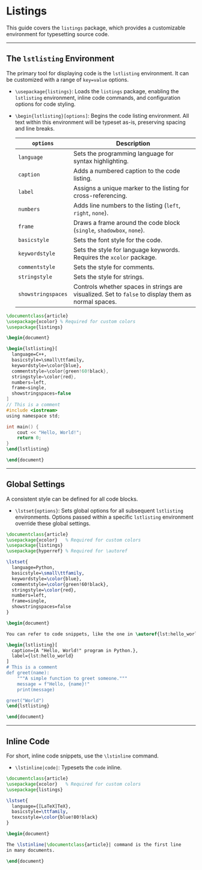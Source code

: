 # Listings

This guide covers the `listings` package, which provides a customizable environment for typesetting source code.

---

## The `lstlisting` Environment

The primary tool for displaying code is the `lstlisting` environment. It can be customized with a range of `key=value` options.

- `\usepackage{listings}`: Loads the `listings` package, enabling the `lstlisting` environment, inline code commands, and configuration options for code styling.

- `\begin{lstlisting}[options]`: Begins the code listing environment. All text within this environment will be typeset as-is, preserving spacing and line breaks.

  | `options`          | Description                                                                                         |
  | ------------------ | --------------------------------------------------------------------------------------------------- |
  | `language`         | Sets the programming language for syntax highlighting.                                              |
  | `caption`          | Adds a numbered caption to the code listing.                                                        |
  | `label`            | Assigns a unique marker to the listing for cross-referencing.                                       |
  | `numbers`          | Adds line numbers to the listing (`left`, `right`, `none`).                                         |
  | `frame`            | Draws a frame around the code block (`single`, `shadowbox`, `none`).                                |
  | `basicstyle`       | Sets the font style for the code.                                                                   |
  | `keywordstyle`     | Sets the style for language keywords. Requires the `xcolor` package.                                |
  | `commentstyle`     | Sets the style for comments.                                                                        |
  | `stringstyle`      | Sets the style for strings.                                                                         |
  | `showstringspaces` | Controls whether spaces in strings are visualized. Set to `false` to display them as normal spaces. |

```latex
\documentclass{article}
\usepackage{xcolor} % Required for custom colors
\usepackage{listings}

\begin{document}

\begin{lstlisting}[
  language=C++,
  basicstyle=\small\ttfamily,
  keywordstyle=\color{blue},
  commentstyle=\color{green!60!black},
  stringstyle=\color{red},
  numbers=left,
  frame=single,
  showstringspaces=false
]
// This is a comment
#include <iostream>
using namespace std;

int main() {
    cout << "Hello, World!";
    return 0;
}
\end{lstlisting}

\end{document}
```

---

## Global Settings

A consistent style can be defined for all code blocks.

- `\lstset{options}`: Sets global options for all subsequent `lstlisting` environments. Options passed within a specific `lstlisting` environment override these global settings.

```latex
\documentclass{article}
\usepackage{xcolor}   % Required for custom colors
\usepackage{listings}
\usepackage{hyperref} % Required for \autoref

\lstset{
  language=Python,
  basicstyle=\small\ttfamily,
  keywordstyle=\color{blue},
  commentstyle=\color{green!60!black},
  stringstyle=\color{red},
  numbers=left,
  frame=single,
  showstringspaces=false
}

\begin{document}

You can refer to code snippets, like the one in \autoref{lst:hello_world}.

\begin{lstlisting}[
  caption={A "Hello, World!" program in Python.},
  label={lst:hello_world}
]
# This is a comment
def greet(name):
    """A simple function to greet someone."""
    message = f"Hello, {name}!"
    print(message)

greet("World")
\end{lstlisting}

\end{document}
```

---

## Inline Code

For short, inline code snippets, use the `\lstinline` command.

- `\lstinline|code|`: Typesets the `code` inline. 

```latex
\documentclass{article}
\usepackage{xcolor}   % Required for custom colors
\usepackage{listings}

\lstset{
  language={[LaTeX]TeX},
  basicstyle=\ttfamily,
  texcsstyle=\color{blue!80!black}
}

\begin{document}

The \lstinline|\documentclass{article}| command is the first line
in many documents.

\end{document}
```
